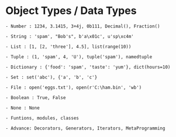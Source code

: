 # Object Types / Data Types
```
- Number : 1234, 3.1415, 3+4j, 0b111, Decimal(), Fraction()
```
```
- String : 'spam', "Bob's", b'a\x01c', u'sp\xc4m'
```
```
- List : [1, [2, 'three'], 4.5], list(range(10))
```
```
- Tuple : (1, 'spam', 4, 'U'), tuple('spam'), namedtuple
```
```
- Dictionary : {'food': 'spam', 'taste': 'yum'}, dict(hours=10)
```
```
- Set : set('abc'), {'a', 'b', 'c'}
```
```
- File : open('eggs.txt'), open(r'C:\ham.bin', 'wb')
```
```
- Boolean : True, False
```
```
- None : None
```
```
- Funtions, modules, classes
```
```
- Advance: Decorators, Generators, Iterators, MetaProgramming
```